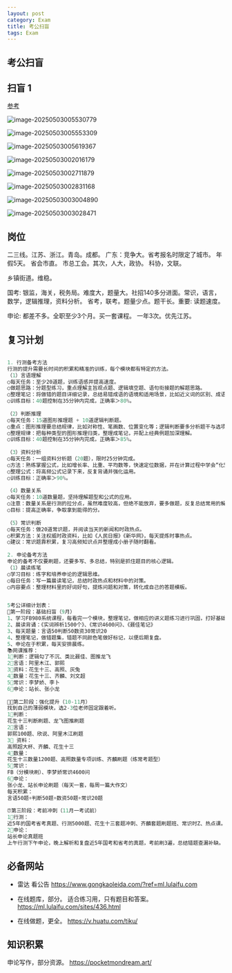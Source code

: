 ```yaml
---
layout: post
category: Exam
title: 考公扫盲
tags: Exam
---
```


## 考公扫盲

## 扫盲 1

[参考](https://www.bilibili.com/video/BV1f7mKYrE55/?spm_id_from=333.337.search-card.all.click&vd_source=4c51dba622ffb91bed5205311847907b)

![image-20250503005530779](https://cdn.jsdelivr.net/gh/mafulong/mdPic@vv6/v6/202505030055829.png)





![image-20250503005553309](https://cdn.jsdelivr.net/gh/mafulong/mdPic@vv6/v6/202505030055350.png)



![image-20250503005619367](https://cdn.jsdelivr.net/gh/mafulong/mdPic@vv6/v6/202505030056420.png)



![image-20250503002016179](https://cdn.jsdelivr.net/gh/mafulong/mdPic@vv6/v6/202505030020244.png)



![image-20250503002711879](https://cdn.jsdelivr.net/gh/mafulong/mdPic@vv6/v6/202505030027930.png)



![image-20250503002831168](https://cdn.jsdelivr.net/gh/mafulong/mdPic@vv6/v6/202505030028218.png)



![image-20250503003004890](https://cdn.jsdelivr.net/gh/mafulong/mdPic@vv6/v6/202505030030933.png)



![image-20250503003028471](https://cdn.jsdelivr.net/gh/mafulong/mdPic@vv6/v6/202505030030510.png)

## 岗位

二三线。江苏、浙江。青岛。成都。
广东：竞争大。省考报名时限定了城市。
年假5天。
省会市直。
市总工会。其次，人大，政协。
科协，文联。

乡镇街道。维稳。

国考: 银监，海关，税务局。难度大，题量大。社招140多分进面。常识，语言，数学，逻辑推理，资料分析。
省考，联考。题量少点。题干长。重要: 读题速度。

申论: 都差不多。全职至少3个月。买一套课程。
一年3次。优先江苏。

## 复习计划

```scala
	
1. 行测备考方法
行测的提升需要长时间的积累和精准的训练，每个模块都有特定的方法。
（1）言语理解
○每天任务：至少20道题，训练语感并提高速度。
○做题思路：分题型练习，重点理解主旨观点题、逻辑填空题、语句衔接题的解题思路。
○整理笔记：将做错的题目详细记录，总结易错成语的语境和适用场景，比如近义词的区别、成语的具体使用方法等。
○训练目标：40题控制在35分钟内完成，正确率＞80%。
	
（2）判断推理
○每天任务：15道图形推理题 + 10道逻辑判断题。
○重点：图形推理要总结规律，比如对称性、笔画数、位置变化等；逻辑判断要多分析题干与选项的逻辑关系。
○整理规律：把每种类型的图形推理归类，整理成笔记，并配上经典例题加深理解。
○训练目标：40题控制在35分钟内完成，正确率＞85%。
	
（3）资料分析
○每天任务：一组资料分析题（20题），限时25分钟完成。
○方法：熟练掌握公式，比如增长率、比重、平均数等，快速定位数据，并在计算过程中学会“化繁为简”。
○整理公式：将高频公式记录下来，反复背诵并强化运用。
○训练目标：正确率＞90%。
	
（4）数量关系
○每天任务：10道数量题，坚持理解题型和公式的应用。
○注意：数量关系是行测的拉分点，虽然难度较高，但绝不能放弃，要多做题，反复总结常用的解题思路，如特值法、方程法、图解法等。
○目标：提高正确率，争取拿到能得的分。
	
（5）常识判断
○每天任务：做20道常识题，并阅读当天的新闻和时政热点。
○积累方法：关注权威时政资料，比如《人民日报》《新华网》，每天提炼时事热点。
○建议：常识题靠积累，复习高频知识点并整理成小册子随时翻看。
	
2. 申论备考方法
申论的备考不仅要刷题，还要多写、多总结，特别是抓住题目的核心逻辑。
（1）晨读练笔
○学习目标：练字和培养申论的逻辑思维。
○每日任务：写一篇晨读笔记，总结时政热点和材料中的对策。
○内容要点：整理材料里的好词好句，提炼问题和对策，转化成自己的答题模板。
```





```scala

5考公详细计划表：
📕第一阶段：基础扫盲（9月）
1、学习FB980系统课程，每看完一个模块，整理笔记，做相应的讲义题练习进行巩固，打好基础。
2、晨读背诵：《实词辨析1500个》、《常识4600问》、《聂佳笔记》
3、每天题量：言语50判断50数资30常识20
4、整理笔记，做错题集，错题不同颜色笔做好标记，以便后期复盘。
5、申论在于积累，每天安排晨练。
📚网课推荐：
1⃣️判断：逻辑勾了不沉、类比聂佳、图推龙飞
2⃣️言语：阿里木江、郭熙
3⃣️资料：花生十三、高照、灰兔
4⃣️数量：花生十三、齐麟、刘文超
5⃣️常识：李梦娇、李卜
6⃣️申论：站长、张小龙
	
🧑‍🏫第二阶段：强化提升（10-11月）
找到自己的薄弱模块，选2-3位老师固定跟着听。
1⃣️判断：
花生十三判断刷题、龙飞图推刷题
2⃣️言语：
郭熙100题、欣说、阿里木江刷题
3⃣️ 资料：
高照超大杯、齐麟、花生十三
4⃣️数量：
花生十三数量1200题、高照数量专项训练、齐麟刷题（练常考题型）
5⃣️常识：
FB（分模块刷）、李梦娇常识4600问
6⃣️申论：
张小龙、站长申论刷题（每天一套，每周一篇大作文）
每天积累：
言语50题+判断50题+数资50题+常识20题
	
⏰第三阶段：考前冲刺（11月一考试前）
1⃣️行测：
近5年的国考省考真题、行测5000题、花生十三套题冲刺、齐麟套题刷题班、常识时Z、热点课。
2⃣️申论：
站长申论真题班
上午行测下午申论，晚上解析和复盘近5年国考和省考的真题，考前刷3遍，总结错题查漏补缺。
```



## 必备网站

- 雷达 看公告 https://www.gongkaoleida.com/?ref=ml.lulaifu.com

- 在线题库，部分。 适合练习用，只有题目和答案。 https://ml.lulaifu.com/sites/436.html
- 在线做题，更全。 https://v.huatu.com/tiku/



## 知识积累

申论写作，部分资源。 https://pocketmondream.art/



